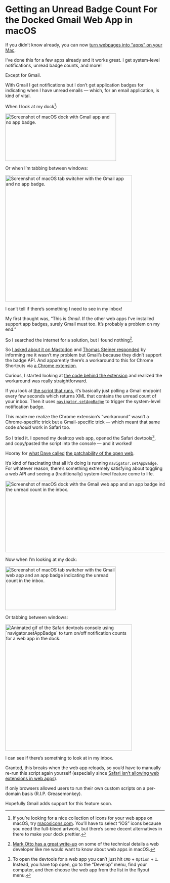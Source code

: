 # Getting an Unread Badge Count For the Docked Gmail Web App in macOS

If you didn’t know already, you can now [turn webpages into “apps” on your Mac](https://support.apple.com/en-us/104996).

I’ve done this for a few apps already and it works great. I get system-level notifications, unread badge counts, and more!

Except for Gmail.

With Gmail I get notifications but I don’t get application badges for indicating when I have unread emails — which, for an email application, is kind of vital.

When I look at my dock[^1]:

<img src="https://cdn.jim-nielsen.com/blog/2023/macos-webapp-tab-switcher-dock-no-badge.png" width="350" height="150" alt="Screenshot of macOS dock with Gmail app and no app badge." />

Or when I’m tabbing between windows:

<img src="https://cdn.jim-nielsen.com/blog/2023/macos-webapp-tab-switcher-no-badge.jpg" width="400" height="400" alt="Screenshot of macOS tab switcher with the Gmail app and no app badge." />

I can’t tell if there’s something I need to see in my inbox!

My first thought was, “This is _Gmail_. If the other web apps I’ve installed support app badges, surely Gmail must too. It’s probably a problem on my end.”

So I searched the internet for a solution, but I found nothing[^2].

So [I asked about it on Mastodon](https://mastodon.social/@jimniels/111599588022461185) and [Thomas Steiner responded](https://toot.cafe/@tomayac/111603087162013604) by informing me it wasn’t my problem but Gmail’s because they didn’t support the badge API. And apparently there’s a workaround to this for Chrome Shortcuts via [a Chrome extension](https://chrome.google.com/webstore/detail/gmail-app-badge-notificat/fbaolhbfbmniffcokakochjjeccpcpkh).

Curious, I started looking at [the code behind the extension](https://github.com/aberonni/gmail-app-badge-notification) and realized the workaround was really straightforward.

If you look at [the script that runs](https://github.com/aberonni/gmail-app-badge-notification/blob/master/src/content.js), it’s basically just polling a Gmail endpoint every few seconds which returns XML that contains the unread count of your inbox. Then it uses [`navigator.setAppBadge`](https://developer.mozilla.org/en-US/docs/Web/API/Navigator/setAppBadge) to trigger the system-level notification badge.

This made me realize the Chrome extension’s “workaround” wasn’t a Chrome-specific trick but a Gmail-specific trick — which meant that same code _should_ work in Safari too.

So I tried it. I opened my desktop web app, opened the Safari devtools[^3], and copy/pasted the script into the console — and it worked!

Hooray for [what Dave called](https://daverupert.com/2022/09/patchability-of-the-open-web/) [the patchability of the open web](https://blog.jim-nielsen.com/2022/patching-open-web/).

It’s kind of fascinating that all it’s doing is running `navigator.setAppBadge`. For whatever reason, there’s something  extremely satisfying about toggling a web API and seeing a (traditionally) system-level feature come to life.

<img src="https://cdn.jim-nielsen.com/blog/2023/macos-webapp-tab-switcher-change-badge.gif" width="552" height="226" alt="Screenshot of macOS dock with the Gmail web app and an app badge indicating the unread count in the inbox." />

Now when I’m looking at my dock:

<img src="https://cdn.jim-nielsen.com/blog/2023/macos-webapp-tab-switcher-dock-badge.png" width="349" height="138" alt="Screenshot of macOS tab switcher with the Gmail web app and an app badge indicating the unread count in the inbox." />

Or tabbing between windows:

<img src="https://cdn.jim-nielsen.com/blog/2023/macos-webapp-tab-switcher-badge.jpg" width="400" height="400" alt="Animated gif of the Safari devtools console using `navigator.setAppBadge` to turn on/off notification counts for a web app in the dock." />

I can see if there’s something to look at in my inbox.

Granted, this breaks when the web app reloads, so you’d have to manually re-run this script again yourself (especially since [Safari isn’t allowing web extensions in web apps](https://toot.cafe/@tomayac/111605779007030470)).

If only browsers allowed users to run their own custom scripts on a per-domain basis (R.I.P. Greasemonkey).

Hopefully Gmail adds support for this feature soon.

[^1]: If you’re looking for a nice collection of icons for your web apps on macOS, try [macosicons.com](https://macosicons.com). You’ll have to select “iOS” icons because you need the full-bleed artwork, but there’s some decent alternatives in there to make your dock prettier.
[^2]: [Mark Otto has a great write-up](https://markdotto.com/2023/10/01/macos-web-apps/) on some of the technical details a web developer like me would want to know about web apps in macOS.
[^3]: To open the devtools for a web app you can’t just hit `CMD` + `Option` + `I`. Instead, you have top open, go to the “Develop” menu, find your computer, and then choose the web app from the list in the flyout menu.